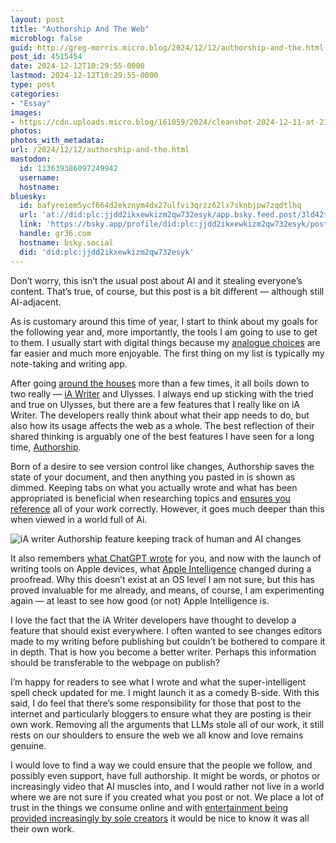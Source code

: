 ```yaml
---
layout: post
title: "Authorship And The Web"
microblog: false
guid: http://greg-morris.micro.blog/2024/12/12/authorship-and-the.html
post_id: 4515454
date: 2024-12-12T10:29:55-0000
lastmod: 2024-12-12T10:29:55-0000
type: post
categories:
- "Essay"
images:
- https://cdn.uploads.micro.blog/161059/2024/cleanshot-2024-12-11-at-21.17.33.png
photos:
photos_with_metadata:
url: /2024/12/12/authorship-and-the.html
mastodon:
  id: 113639386097249942
  username: 
  hostname: 
bluesky:
  id: bafyreiem5ycf664d2ekznym4dx27ulfvi3qrzz62lx7sknbjpw7zqdtlhq
  url: 'at://did:plc:jjdd2ikxewkizm2qw732esyk/app.bsky.feed.post/3ld42tuhymt2a'
  link: 'https://bsky.app/profile/did:plc:jjdd2ikxewkizm2qw732esyk/post/3ld42tuhymt2a'
  handle: gr36.com
  hostname: bsky.social
  did: 'did:plc:jjdd2ikxewkizm2qw732esyk'
---
```

Don’t worry, this isn’t the usual post about AI and it stealing everyone’s content. That’s true, of course, but this post is a bit different — although still AI-adjacent. 

As is customary around this time of year, I start to think about my goals for the following year and, more importantly, the tools I am going to use to get to them. I usually start with digital things because my [analogue choices](https://gregmorris.co.uk/2023/05/17/get-a-notebook.html) are far easier and much more enjoyable. The first thing on my list is typically my note-taking and writing app.

After going [around the houses](https://gregmorris.co.uk/2021/03/19/looking-for-my.html) more than a few times, it all boils down to two really — [iA Writer](https://gregmorris.co.uk/2023/12/12/i-read-a.html) and Ulysses. I always end up sticking with the tried and true on Ulysses, but there are a few features that I really like on iA Writer. The developers really think about what their app needs to do, but also how its usage affects the web as a whole. The best reflection of their shared thinking is arguably one of the best features I have seen for a long time, [Authorship](https://ia.net/writer/support/editor/authorship?tab=mac).

Born of a desire to see version control like changes, Authorship saves the state of your document, and then anything you pasted in is shown as dimmed. Keeping tabs on what you actually wrote and what has been appropriated is beneficial when researching topics and [ensures you reference](https://en.wikipedia.org/wiki/Johann_Hari) all of your work correctly. However, it goes much deeper than this when viewed in a world full of Ai.

![iA writer Authorship feature keeping track of human and AI changes](https://gregmorris.co.uk/uploads/2024/cleanshot-2024-12-11-at-21.17.33.png)

It also remembers [what ChatGPT wrote](https://www.theverge.com/2023/12/1/23983835/ia-writer-generative-ai-authorship) for you, and now with the launch of writing tools on Apple devices, what [Apple Intelligence](https://ia.net/topics/how-to-stay-in-control-of-apples-ai-writing-tools) changed during a proofread. Why this doesn’t exist at an OS level I am not sure, but this has proved invaluable for me already, and means, of course, I am experimenting again — at least to see how good (or not) Apple Intelligence is.

I love the fact that the iA Writer developers have thought to develop a feature that should exist everywhere. I often wanted to see changes editors made to my writing before publishing but couldn’t be bothered to compare it in depth. That is how you become a better writer. Perhaps this information should be transferable to the webpage on publish? 

I’m happy for readers to see what I wrote and what the super-intelligent spell check updated for me. I might launch it as a comedy B-side. With this said, I do feel that there’s some responsibility for those that post to the internet and particularly bloggers to ensure what they are posting is their own work. Removing all the arguments that LLMs stole all of our work, it still rests on our shoulders to ensure the web we all know and love remains genuine.

I would love to find a way we could ensure that the people we follow, and possibly even support, have full authorship. It might be words, or photos or increasingly video that AI muscles into, and I would rather not live in a world where we are not sure if you created what you post or not. We place a lot of trust in the things we consume online and with [entertainment being provided increasingly by sole creators](https://gregmorris.co.uk/2024/12/10/youtube-information-vs.html) it would be nice to know it was all their own work. 

